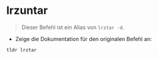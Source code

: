 # lrzuntar

> Dieser Befehl ist ein Alias von `lrztar -d`.

- Zeige die Dokumentation für den originalen Befehl an:

`tldr lrztar`
